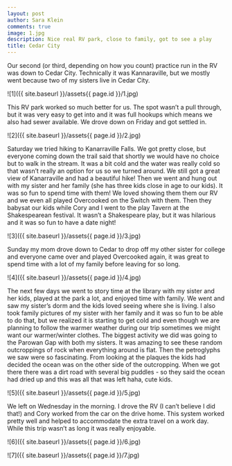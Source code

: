 ```yaml
---
layout: post
author: Sara Klein
comments: true
image: 1.jpg
description: Nice real RV park, close to family, got to see a play
title: Cedar City
---
```


Our second (or third, depending on how you count) practice run in the RV was down to Cedar City. Technically it was Kannaraville, but we mostly went because two of my sisters live in Cedar City. 

![1]({{ site.baseurl }}/assets{{ page.id }}/1.jpg)

This RV park worked so much better for us. The spot wasn’t a pull through, but it was very easy to get into and it was full hookups which means we also had sewer available. We drove down on Friday and got settled in. 

![2]({{ site.baseurl }}/assets{{ page.id }}/2.jpg)

Saturday we tried hiking to Kanarraville Falls. We got pretty close, but everyone coming down the trail said that shortly we would have no choice but to walk in the stream. It was a bit cold and the water was really cold so that wasn’t really an option for us so we turned around. We still got a great view of Kanarraville and had a beautiful hike! Then we went and hung out with my sister and her family (she has three kids close in age to our kids). It was so fun to spend time with them! We loved showing them them our RV and we even all played Overcooked on the Switch with them. Then they babysat our kids while Cory and I went to the play Tavern at the Shakespearean festival. It wasn’t a Shakespeare play, but it was hilarious and it was so fun to have a date night!

![3]({{ site.baseurl }}/assets{{ page.id }}/3.jpg)

Sunday my mom drove down to Cedar to drop off my other sister for college and everyone came over and played Overcooked again, it was great to spend time with a lot of my family before leaving for so long. 

![4]({{ site.baseurl }}/assets{{ page.id }}/4.jpg)

The next few days we went to story time at the library with my sister and her kids, played at the park a lot, and enjoyed time with family. We went and saw my sister’s dorm and the kids loved seeing where she is living. I also took family pictures of my sister with her family and it was so fun to be able to do that, but we realized it is starting to get cold and even though we are planning to follow the warmer weather during our trip sometimes we might want our warmer/winter clothes. The biggest activity we did was going to the Parowan Gap with both my sisters. It was amazing to see these random outcroppings of rock when everything around is flat. Then the petroglyphs we saw were so fascinating. From looking at the plaques the kids had decided the ocean was on the other side of the outcropping. When we got there there was a dirt road with several big puddles - so they said the ocean had dried up and this was all that was left haha, cute kids. 

![5]({{ site.baseurl }}/assets{{ page.id }}/5.jpg)

We left on Wednesday in the morning. I drove the RV (I can’t believe I did that!) and Cory worked from the car on the drive home. This system worked pretty well and helped to accommodate the extra travel on a work day. While this trip wasn’t as long it was really enjoyable.

![6]({{ site.baseurl }}/assets{{ page.id }}/6.jpg)

![7]({{ site.baseurl }}/assets{{ page.id }}/7.jpg)
